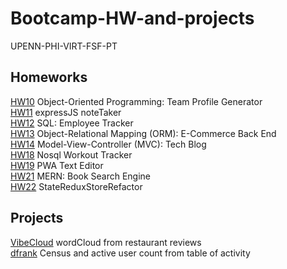 # Bootcamp-HW-and-projects
UPENN-PHI-VIRT-FSF-PT


## Homeworks
[HW10](https://github.com/DSpenn/HW10-Team-Profile-Generator) Object-Oriented Programming: Team Profile Generator <br>
[HW11](https://github.com/DSpenn/HW11-Note-Taker) expressJS noteTaker <br>
[HW12](https://github.com/DSpenn/HW12-Employee-Tracker-CMS) SQL: Employee Tracker <br>
[HW13](https://github.com/DSpenn/HW13_eCommerce) Object-Relational Mapping (ORM): E-Commerce Back End <br>
[HW14](https://github.com/DSpenn/MVC14) Model-View-Controller (MVC): Tech Blog <br>
[HW18](https://github.com/DSpenn/Nosql-Workout-Tracker) Nosql Workout Tracker <br>
[HW19](https://github.com/DSpenn/PWAHW) PWA Text Editor<br>
[HW21](https://github.com/DSpenn/MERN-BSE) MERN: Book Search Engine <br>
[HW22](https://github.com/DSpenn/StateReduxStoreRefactor) StateReduxStoreRefactor <br>


## Projects
[VibeCloud](https://github.com/DSpenn/Project1) wordCloud from restaurant reviews<br>
[dfrank](https://github.com/DSpenn/dfrank) Census and active user count from table of activity  <br>
